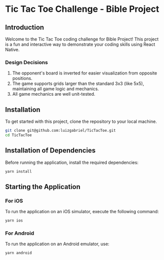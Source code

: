 # Tic Tac Toe Challenge - Bible Project

## Introduction

Welcome to the Tic Tac Toe coding challenge for Bible Project! This project is a fun and interactive way to demonstrate your coding skills using React Native.

### Design Decisions

1. The opponent's board is inverted for easier visualization from opposite positions.
2. The game supports grids larger than the standard 3x3 (like 5x5), maintaining all game logic and mechanics.
3. All game mechanics are well unit-tested.

## Installation

To get started with this project, clone the repository to your local machine.

```sh
git clone git@github.com:luizgabriel/TicTacToe.git
cd TicTacToe
```

## Installation of Dependencies

Before running the application, install the required dependencies:

```sh
yarn install
```

## Starting the Application

### For iOS

To run the application on an iOS simulator, execute the following command:

```sh
yarn ios
```

### For Android

To run the application on an Android emulator, use:

```sh
yarn android
```
